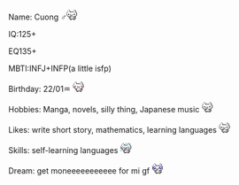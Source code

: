 <div class="bio-section">
<p>Name: Cuong ♂<img src="nuko/nukoShy3.gif" class="bio-icon"></p>
</div>
<p>IQ:125+</p>
<p>EQ135+</p>
<p>MBTI:INFJ+INFP(a little isfp)</p>
<div class="bio-section">
  <p>Birthday: 22/01♒ <img src="nuko/nukoShy4.gif" class="bio-icon"></p>
</div>
<div class="bio-section">
  <p>Hobbies: Manga, novels, silly thing, Japanese music <img src="nuko/nukoThumbsUp2.gif" class="bio-icon"></p>
</div>
<div class="bio-section">
  <p>Likes: write short story, mathematics, learning languages <img src="nuko/nukoGoodJob.gif" class="bio-icon"></p>
</div>
<div class="bio-section">
  <p>Skills: self-learning languages <img src="nuko/nukoPanic.gif" class="bio-icon"></p>
</div>
<div class="bio-section">
  <p>Dream: get moneeeeeeeeeee for mi gf <img src="nuko/nukoPleading.gif" class="bio-icon"></p>
</div>
